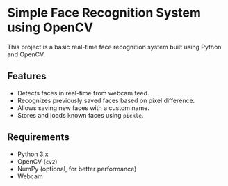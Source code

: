 # Simple Face Recognition System using OpenCV

This project is a basic real-time face recognition system built using Python and OpenCV.

## Features

- Detects faces in real-time from webcam feed.
- Recognizes previously saved faces based on pixel difference.
- Allows saving new faces with a custom name.
- Stores and loads known faces using `pickle`.

## Requirements

- Python 3.x
- OpenCV (`cv2`)
- NumPy (optional, for better performance)
- Webcam
